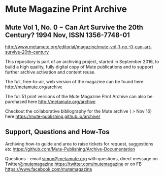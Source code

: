 # Mute Magazine Print Archive
## Mute Vol 1, No. 0 − Can Art Survive the 20th Century? 1994 Nov, ISSN 1356-7748-01
http://www.metamute.org/editorial/magazine/mute-vol-1-no.-0-can-art-survive-20th-century

This repository is part of an archiving project, started in September 2016, to build a high quality, fully digital copy of Mute publications and to support further archive activation and content reuse.

The full, free-to-air, web version of the magazine can be found here http://metamute.org/archive

The full 51 print versions of the Mute Magazine Print Archive can also be purchased here http://metamute.org/archive

Checkout the collaborative bibliography for the Mute archive ( > Nov 16) here https://mute-publishing.github.io/archive/

## Support, Questions and How-Tos

Archiving how-to guide and area to raise tickets for request, suggestions etc https://github.com/Mute-Publishing/Archive-Documentation

Questions - email simon@metamute.org with questions, direct message on Twitter[@mutemagazine](https://twitter.com/mutemagazine) https://twitter.com/mutemagazine or on FB https://www.facebook.com/mutemagazine
